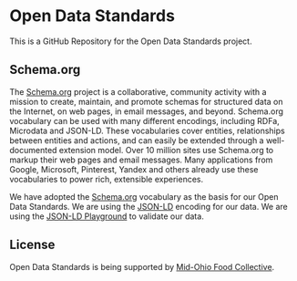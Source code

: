# Open Data Standards

This is a GitHub Repository for the Open Data Standards project.

## Schema.org

The [Schema.org](https://schema.org/) project is a collaborative, community activity with a mission to create, maintain, and promote schemas for structured data on the Internet, on web pages, in email messages, and beyond. Schema.org vocabulary can be used with many different encodings, including RDFa, Microdata and JSON-LD. These vocabularies cover entities, relationships between entities and actions, and can easily be extended through a well-documented extension model. Over 10 million sites use Schema.org to markup their web pages and email messages. Many applications from Google, Microsoft, Pinterest, Yandex and others already use these vocabularies to power rich, extensible experiences.

We have adopted the [Schema.org](https://schema.org/) vocabulary as the basis for our Open Data Standards. We are using the [JSON-LD](https://json-ld.org/) encoding for our data. We are using the [JSON-LD Playground](https://json-ld.org/playground/) to validate our data.

## License

Open Data Standards is being supported by [Mid-Ohio Food Collective](https://www.mofc.org/).